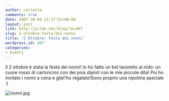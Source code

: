 ```yaml
---
author: carlotta
comments: true
date: 2007-10-04 13:17:51+00:00
layout: post
link: http://pilde.net/blog/?p=497
slug: 2-ottobre-festa-dei-nonni
title: '2 Ottobre: festa dei nonni'
wordpress_id: 497
categories:
- Eventi
---
```


Il 2 ottobre è stata la festa dei nonni!
Io ho fatto un bel lavoretto al nido: un cuore rosso di cartoncino con dei pois dipinti con le mie piccole dita! 
Poi ho invitato i nonni a cena e gliel'ho regalato!Sono proprio una nipotina speciale :)




![nonni.jpg]({{baseurl}}/uploads/2007/10/nonni.jpg)



